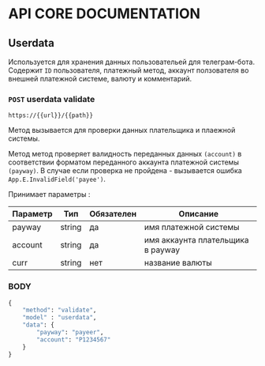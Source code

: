 # API CORE DOCUMENTATION

## Userdata
Используется для хранения данных пользовательей для телеграм-бота. Содержит `ID` пользователя, платежный метод, аккаунт ползователя во внешней платежной системе, валюту и комментарий.

### `POST` userdata validate

```https://{{url}}/{{path}}```

Метод вызывается для проверки данных плательщика и плаежной системы.

Метод метод проверяет валидность переданных данных `(account)` в соответствии форматом переданного аккаунта платежной системы `(payway)`. В случае если проверка не пройдена - вызывается ошибка `App.E.InvalidField('payee')`.

Принимает параметры :

Параметр  | Тип | Обязателен | Описание
------------- | ------------- | ------------- | -------------
payway	| string| 	да|	имя платежной системы
account	| string|	да|	имя аккаунта плательщика в payway
curr	|string	|нет|	название валюты

### BODY

``` python
{
	"method": "validate",
	"model" : "userdata",
	"data": {
		"payway": "payeer",
		"account": "P1234567"
	} 
} 
```
